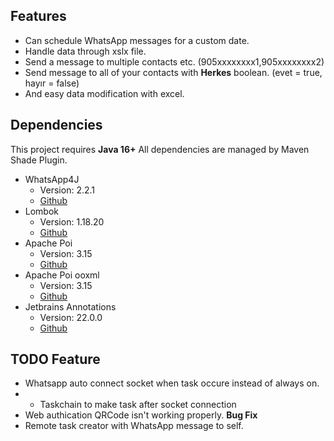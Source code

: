 ## Features

- Can schedule WhatsApp messages for a custom date.
- Handle data through xslx file.
- Send a message to multiple contacts etc. (905xxxxxxxx1,905xxxxxxxx2)
- Send message to all of your contacts with **Herkes** boolean. (evet = true, hayır = false)
- And easy data modification with excel.

## Dependencies

This project requires **Java 16+**
All dependencies are managed by Maven Shade Plugin.

* WhatsApp4J
	* Version: 2.2.1
	* [Github](https://github.com/Auties00/WhatsappWeb4j "Github")
* Lombok
	* Version:  1.18.20
	* [Github](https://github.com/projectlombok/lombok "Github")
* Apache Poi
	* Version: 3.15
	* [Github](https://github.com/apache/poi "Github")
* Apache Poi ooxml
	* Version: 3.15
	* [Github](https://github.com/apache/poi/tree/ooxml "Github")
* Jetbrains Annotations
	* Version: 22.0.0
	* [Github](https://github.com/JetBrains/java-annotations "Github")

## TODO Feature
* Whatsapp auto connect socket when task occure instead of always on.
* * Taskchain to make task after socket connection
* Web authication QRCode isn't working properly. **Bug Fix**
* Remote task creator with WhatsApp message to self.
